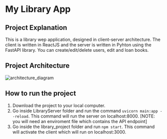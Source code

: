 # My Library App

## Project Explanation
This is a library wep application, designed in client-server architecture. 
The client is written in ReactJS and the server is written in Pyhton using the FastAPI library.
You can create/edit/delete users, edit and loan books.
## Project Architecture
![architecture_diagram](https://user-images.githubusercontent.com/48298162/223150055-eefc2e2d-ebcf-4e6f-9416-c6bc2e5a70ff.png)
## How to run the project
1. Download the project to your local computer.
2. Go inside LibraryServer folder and run the command ```uvicorn main:app --reload```. This command will run the server on localhost:8000. 
[NOTE: you will need an enviroment file which contains the API endpoint]
3. Go inside the library_project folder and run ```npm start```. This command will activate the client which will run on localhost:3000.
